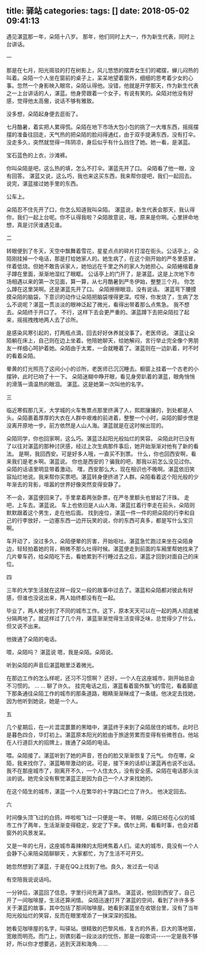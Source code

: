 title: 驿站
categories: 
tags: []
date: 2018-05-02 09:41:13
---
遇见湛蓝那一年，朵陌十八岁。
那年，他们同时上大一，作为新生代表，同时上台讲话。

一

那是在七月，阳光斑驳的打在树影上，风儿悠悠的摆弄女生们的裙摆，蝉儿闷热的叫着。朵陌一个人坐在窗前的桌子上，呆呆地望着窗外，细细的思考着少女的心事。忽然一个身影映入眼帘，朵陌认得他。没错，他就是开学那天，作为新生代表之一上台讲话的人，湛蓝。他身旁跟着一个女子，有说有笑的。朵陌对他没有好感，觉得他太高傲，说话不够有雅致。

没多想，朵陌起身便去逛街了。

七月酷暑，着实把人累得慌。朵陌在地下市场大包小包的挑了一大堆东西，摇摇摆摆的准备往回走，天气热的把朵陌的脸闷得通红，由于双手提满东西，没有打伞。没走多久，突然就觉得一阵阴凉，身后似乎有什么挡住了她。她一看，是湛蓝。

宝石蓝色的上衣，沙滩裤。


你叫朵陌是吧，这么热的填，怎么不打伞。湛蓝先开了口。
朵陌看了他一眼，没有回答。
湛蓝又说，这么巧，我也来这买东西，我来帮你提吧，我们一起回去。说完，湛蓝接过她手里的东西。

公车上。

朵陌忍不住先开了口，你怎么知道我叫朵陌。
湛蓝说，新生代表会那天，我认得你，我们一起上台呢。你不认得我啦？朵陌故意说，哦，原来是你啊。心里拼命地想，真是讨厌谁遇见谁。


二

转眼便到了冬天，天空中飘舞着雪花，星星点点的碎片打湿在街头。公话亭上，朵陌刚挂掉一个电话，那是打给她家人的。她生病了，在这个刚开始的严冬里感冒，伴着低烧。但她不敢告诉家人，她怕远在千里之外的家人为她担心。朵陌蜷缩着身子蹲在里面，渐渐地湿红了眼眶。
公话亭上的门开了，是湛蓝。这是上次地下市场相遇以来的第一次见面，算一算，从七月酷暑到严冬伊始，整整三个月。
你怎么蹲在这里哭啊。还是湛蓝先开了口。
朵陌擦擦眼泪，没有说话。
湛蓝弯下腰摸摸朵陌的脑袋，下意识的动作让朵陌把脑袋埋得更深。哎呀，你发烧了，生病了怎么不说呢？湛蓝一贯淡淡的眼神泛起了微光，看得出带着那么点焦急。
我不想去。朵陌终于开口了。
不行，这样下去会更严重的。湛蓝蹲下去把朵陌拉了起来，摇摇拽拽地两人去了诊所。

是感染风寒引起的，打两瓶点滴，回去好好休养就没事了。老医师说。
湛蓝让朵陌躺在床上，自己则在边上坐着。他陪她聊天，给她解闷，言行举止完全像个男朋友一样细心呵护着她。朵陌由于太累，一会就睡着了。湛蓝则在一边趴着，时不时的看着朵陌。

晕黄的灯光照亮了这间小小的诊所，老医师已沉沉睡去。橱窗上挂着一个古老的小摆钟，此时已响了十一下。
朵陌迷糊中睁开眼，看见身旁趴着的湛蓝，眼角悄悄的滑落一滴温热的眼泪。
湛蓝。这是她第一次叫他的名字。

三

临近寒假那几天，大学城的火车售票点那里挤满了人，熙熙攘攘的，到处都是人头。朵陌裹着厚厚的大衣在人群中艰难的前进着，整整一个小时，朵陌的脚步愣是没离开原地一步。前方依然是人山人海。湛蓝就是在这时候出现的。

朵陌同学，你也回家啊，这么巧。湛蓝泛起阳光般灿烂的笑容。
朵陌此时已没有了以往对湛蓝的那种讨厌感，经过上次生病那件事后，她开始渐渐对他有了新的看法。
是啊，我回西安。可是好多人哦，一直买不到票。
什么，你也回西安啊，看来我们是老乡啊。湛蓝说。
你也是西安的？骗我的吧，那我以前怎么没见过你。朵陌的话语里明显带着激动。
嘿，西安那么大，现在相识也不晚啊。湛蓝依旧笑容灿烂地说。我来帮你买票吧。湛蓝转身便挤进了人群。朵陌看着这个阳光般的少年渐去的背影，喧嚣的世界好像突然变得安静了。

不一会，湛蓝便回来了。手里拿着两张卧票，在严冬里额头也冒起了汗珠。
走吧，上车去。湛蓝说。
车上也依旧是人山人海，湛蓝扛着行李走在前头，朵陌则默默跟着这个男生，走在他后面。
找到座位，湛蓝一件一件的把朵陌的行李和自己的行李放好，一边塞东西一边开玩笑的说，你的东西可真多，都是写什么宝贝啊。

车开动了，没过多久，朵陌便晕的厉害，开始呕吐。湛蓝急忙跑过来坐在朵陌身边，轻轻拍着她的背，稍微不那么吐得时候。湛蓝便走到前面的车厢里帮她找来了几片晕车药，给朵陌吃下去，看她累到不行睡过去之后，湛蓝才回到对面自己的床位。


四

三年的大学生活就在这样一段又一段的故事中过去了。湛蓝和朵陌都对彼此有好感，但谁也没说出来，两人始终都没有在一起。

毕业了，两人被分到了不同的城市工作。这下，原本天天可以在一起的两人彻底被分隔两地了。就这样过了几个月，湛蓝渐渐觉得生活变得乏味，总觉得少了什么，但又说不出来。

他拨通了朵陌的电话。

喂，朵陌吗？ 湛蓝说
嗯，我是朵陌。朵陌说。

听到朵陌的声音后湛蓝眼里泛着微光。

在那边工作的怎么样呢，还习不习惯啊？
还好，一个人在这座城市，刚开始总会不习惯的。
... ...
聊了许久。
挂完电话之后，湛蓝看着窗外飘飞的雪花，看着脚底下那条通往朵陌工作的城市的那条道路，眼睛渐渐眯成了一条缝。他决定去找她，因为他听到她说，她是一个人。


五

几个星期后，在一片混混噩噩的黑暗中，湛蓝终于来到了朵陌居住的城市。此时已是暮色四合，华灯初上。湛蓝原本阳光的脸由于旅途劳累而变得有些微苍白。他站在人行道巨大的招牌上，拨通了朵陌的电话。

喂。朵陌接了。湛蓝听到了她的声音，苍白的脸又渐渐恢复了元气。
你在哪，朵陌，我来找你了。湛蓝略带激动的说。可是，接下来的话却让湛蓝再也说不出话。
我不在那座城市了，刚离开不久，一个人住太久，没有安全感。朵陌在电话那头淡淡的说。她完全没有察觉湛蓝正是因为自己一个人才来找她的。

在这个陌生的城市，湛蓝一个人在繁华的十字路口伫立了许久。
他决定回去。


六

时间像头顶飞过的白鸽，哗啦啦飞过一只便是一年。
转眼，朵陌已经在心仪的城市工作了两年，生活渐渐变得稳定，安定了下来。偶尔上网，看看时事，也会对着窗外的风景发呆。

又是一年的七月，这座城市毒辣辣的太阳烤焦着人们。诺大的城市，竟没有一个人会静下心来陪朵陌聊聊天 ，大家都忙，为了生活不可开交。

她忽然想到了湛蓝，于是在QQ上找到了他。良久，发过去一句话

有空陪我说说话吗。

一分钟后，湛蓝回了信息。字里行间充满了温热。
湛蓝说，他回到西安了，自己开了一间咖啡屋，生活还算闲情。
朵陌迅速打开了湛蓝的空间，看到了许许多多关于湛蓝的故事，其中包括了那间咖啡屋。她看到湛蓝坐在收银台里，没有了当年阳光般灿烂的笑容，反而在眼里增添了一抹深深的孤独。

她看见咖啡屋的名字，叫驿站。很精致的巴黎风格，复古的外表，巨大的落地窗，宽敞而明亮。而门上，则镌刻着一段淡淡的忧伤，那是一段歌词----一定是我不够好，所以你才想要逃，逃到天涯和海角... ...